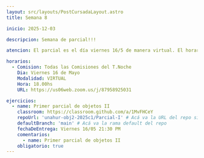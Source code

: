 ```yaml
---
layout: src/layouts/PostCursadaLayout.astro
title: Semana 8

inicio: 2025-12-03

descripcion: Semana de parcial!!!

atencion: El parcial es el día viernes 16/5 de manera virtual. El horario es de 18:00 a 21:30.

horarios:
  - Comision: Todas las Comisiones del T.Noche
    Dia: Viernes 16 de Mayo
    Modalidad: VIRTUAL
    Hora: 18.00hs
    URL: https://us06web.zoom.us/j/87958925031

ejercicios:
  - name: Primer parcial de objetos II
    classroom: https://classroom.github.com/a/1MvFHCeY
    repoUrl: 'unahur-obj2-2025c1/Parcial-I' # Acá va la URL del repo sin el "https://github.com/"
    defaultBranch: 'main' # Acá va la rama default del repo
    fechaDeEntrega: Viernes 16/05 21:30 PM
    comentarios:
      - name: Primer parcial de objetos II
    obligatorio: true
---
```

